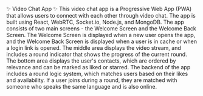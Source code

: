 ✨ Video Chat App ✨
This video chat app is a Progressive Web App (PWA) that allows users to connect with each other through video chat. The app is built using React, WebRTC, Socket.io, Node.js, and MongoDB.
The app consists of two main screens - the Welcome Screen and the Welcome Back Screen. The Welcome Screen is displayed when a new user opens the app, and the Welcome Back Screen is displayed when a user is in cache or when a login link is opened.
The middle area displays the video stream, and includes a round indicator that shows the progress of the current round. The bottom area displays the user's contacts, which are ordered by relevance and can be marked as liked or starred.
The backend of the app includes a round logic system, which matches users based on their likes and availability. If a user joins during a round, they are matched with someone who speaks the same language and is also online.
